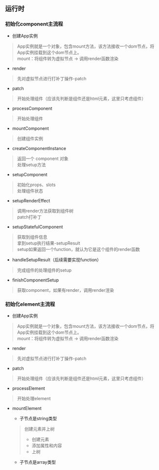 ## 运行时

### 初始化component主流程

 - 创建App实例
 > App实例就是一个对象，包含mount方法，该方法接收一个dom节点，将App实例挂载到这个dom节点上。  
 > mount：将组件转为虚拟节点 -> 调用render函数渲染
 
 - render
 > 先对虚拟节点进行打补丁操作-patch

 - patch
 > 开始处理组件（应该先判断是组件还是html元素，这里只考虑组件）

 - processComponent
 > 开始处理组件

 - mountComponent
 > 创建组件实例

   - createComponentInstance
   > 返回一个 component 对象  
   > 处理setup方法

   - setupComponent
   > 初始化props、slots  
   > 处理组件状态

   - setupRenderEffect
   > 调用render方法获取到组件树  
   > patch打补丁
 
 - setupStatefulComponent
 > 获取到组件信息  
 > 拿到setup执行结果-setupResult  
 > setup如果返回一个function，就认为它是这个组件的render函数
 
 - handleSetupResult（后续需要实现function）
 > 完成组件的处理组件的setup

 - finishComponentSetup
 > 获取component，如果有render，调用render渲染

### 初始化element主流程

 - 创建App实例
 > App实例就是一个对象，包含mount方法，该方法接收一个dom节点，将App实例挂载到这个dom节点上。  
 > mount：将组件转为虚拟节点 -> 调用render函数渲染

 - render
 > 先对虚拟节点进行打补丁操作-patch

 - patch
 > 开始处理组件（应该先判断是组件还是html元素，这里只考虑组件）

 - processElement
 > 开始处理element

 - mountElement
   - 子节点是string类型
   > 创建元素并上树
   > - 创建元素
   > - 添加属性和内容
   > - 上树
 
   - 子节点是array类型
   > 

 
 